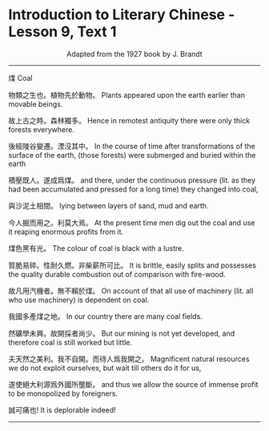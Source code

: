 # Introduction to Literary Chinese - Lesson 9, Text 1

<center>Adapted from the 1927 book by J. Brandt</center>

---

煤
Coal

物類之生也。植物先於動物。
Plants appeared upon the earth earlier than movable beings.

故上古之時。森林獨多。
Hence in remotest antiquity there were only thick forests everywhere.

後經陵谷變遷。湮沒其中。
In the course of time after transformations of the surface of the earth, (those forests) were submerged and buried within the earth

積壓既人。遂成爲煤。
and there, under the continuous pressure (lit. as they had been accumulated and pressed for a long time) they changed into coal,

與沙泥土相間。
lying between layers of sand, mud and earth.

今人掘而用之。利莫大焉。
At the present time men dig out the coal and use it reaping enormous profits from it.

煤色黑有光。
The colour of coal is black with a lustre.

質脆易碎。性耐久燃。非柴薪所可比。
It is brittle, easily splits and possesses the quality durable combustion out of comparison with fire-wood.

故凡用汽機者。無不賴於煤。
On account of that all use of machinery (lit. all who use machinery) is dependent on coal.

我國多產煤之地。
In our country there are many coal fields.

然礦學未興。故開採者尚少。
But our mining is not yet developed, and therefore coal is still worked but little.

夫天然之美利。我不自開。而待人爲我開之。
Magnificent natural resources we do not exploit ourselves, but wait till others do it for us,

遂使絕大利源爲外國所壟斷。
and thus we allow the source of immense profit to be monopolized by foreigners.

誠可痛也!
It is deplorable indeed!

---
